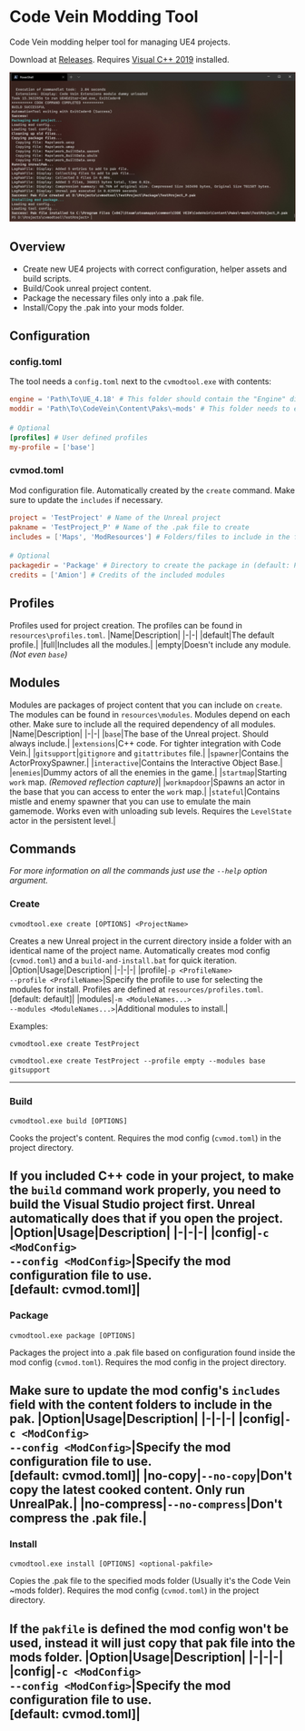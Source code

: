 # Code Vein Modding Tool
Code Vein modding helper tool for managing UE4 projects.

Download at [Releases](https://github.com/AmionSky/cvmodtool/releases). Requires [Visual C++ 2019](https://support.microsoft.com/en-us/help/2977003/the-latest-supported-visual-c-downloads) installed.

![showace](https://github.com/AmionSky/cvmodtool/blob/master/readmeres/cvmodtool.jpg?raw=true)

## Overview
- Create new UE4 projects with correct configuration, helper assets and build scripts.
- Build/Cook unreal project content.
- Package the necessary files only into a .pak file.
- Install/Copy the .pak into your mods folder.

## Configuration

### config.toml
The tool needs a `config.toml` next to the `cvmodtool.exe` with contents:
```toml
engine = 'Path\To\UE_4.18' # This folder should contain the "Engine" directory
moddir = 'Path\To\CodeVein\Content\Paks\~mods' # This folder needs to exist

# Optional
[profiles] # User defined profiles
my-profile = ['base']
```

### cvmod.toml
Mod configuration file. Automatically created by the `create` command. Make sure to update the `includes` if necessary.
```toml
project = 'TestProject' # Name of the Unreal project
pakname = 'TestProject_P' # Name of the .pak file to create
includes = ['Maps', 'ModResources'] # Folders/files to include in the final package

# Optional
packagedir = 'Package' # Directory to create the package in (default: Package)
credits = ['Amion'] # Credits of the included modules
```

## Profiles
Profiles used for project creation. The profiles can be found in `resources\profiles.toml`.
|Name|Description|
|-|-|
|default|The default profile.|
|full|Includes all the modules.|
|empty|Doesn't include any module. *(Not even `base`)*

## Modules
Modules are packages of project content that you can include on `create`. The modules can be found in `resources\modules`. Modules depend on each other. Make sure to include all the required dependency of all modules.
|Name|Description|
|-|-|
|`base`|The base of the Unreal project. Should always include.|
|`extensions`|C++ code. For tighter integration with Code Vein.|
|`gitsupport`|`gitignore` and `gitattributes` file.|
|`spawner`|Contains the ActorProxySpawner.|
|`interactive`|Contains the Interactive Object Base.|
|`enemies`|Dummy actors of all the enemies in the game.|
|`startmap`|Starting `work` map. *(Removed reflection capture)*|
|`workmapdoor`|Spawns an actor in the base that you can access to enter the `work` map.|
|`stateful`|Contains mistle and enemy spawner that you can use to emulate the main gamemode. Works even with unloading sub levels. Requires the `LevelState` actor in the persistent level.|

## Commands
*For more information on all the commands just use the `--help` option argument.*

### **Create**
    cvmodtool.exe create [OPTIONS] <ProjectName>
Creates a new Unreal project in the current directory inside a folder with an identical name of the project name. Automatically creates mod config (`cvmod.toml`) and a `build-and-install.bat` for quick iteration.
|Option|Usage|Description|
|-|-|-|
|profile|`-p <ProfileName>`<br>`--profile <ProfileName>`|Specify the profile to use for selecting the modules for install. Profiles are defined at `resources/profiles.toml`.<br>[default: default]|
|modules|`-m <ModuleNames...>`<br>`--modules <ModuleNames...>`|Additional modules to install.|

Examples:
```
cvmodtool.exe create TestProject
```
```
cvmodtool.exe create TestProject --profile empty --modules base gitsupport
```
---

### **Build**
    cvmodtool.exe build [OPTIONS]
Cooks the project's content. Requires the mod config (`cvmod.toml`) in the project directory.

If you included C++ code in your project, to make the `build` command work properly, you need to build the Visual Studio project first. Unreal automatically does that if you open the project.
|Option|Usage|Description|
|-|-|-|
|config|`-c <ModConfig>`<br>`--config <ModConfig>`|Specify the mod configuration file to use.<br>[default: cvmod.toml]|
---

### **Package**
    cvmodtool.exe package [OPTIONS]
Packages the project into a .pak file based on configuration found inside the mod config (`cvmod.toml`). Requires the mod config in the project directory.

Make sure to update the mod config's `includes` field with the content folders to include in the pak.
|Option|Usage|Description|
|-|-|-|
|config|`-c <ModConfig>`<br>`--config <ModConfig>`|Specify the mod configuration file to use.<br>[default: cvmod.toml]|
|no-copy|`--no-copy`|Don't copy the latest cooked content. Only run UnrealPak.|
|no-compress|`--no-compress`|Don't compress the .pak file.|
---

### **Install**
    cvmodtool.exe install [OPTIONS] <optional-pakfile>
Copies the .pak file to the specified mods folder (Usually it's the Code Vein ~mods folder). Requires the mod config (`cvmod.toml`) in the project directory.

If the `pakfile` is defined the mod config won't be used, instead it will just copy that pak file into the mods folder.
|Option|Usage|Description|
|-|-|-|
|config|`-c <ModConfig>`<br>`--config <ModConfig>`|Specify the mod configuration file to use.<br>[default: cvmod.toml]|
---
